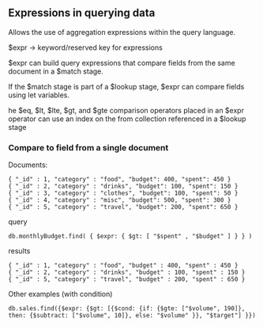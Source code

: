 ﻿## Expressions in querying data

Allows the use of aggregation expressions within the query language.

$expr -> keyword/reserved key for expressions

$expr can build query expressions that compare fields from the same document in a $match stage.

If the $match stage is part of a $lookup stage, $expr can compare fields using let variables.

he $eq, $lt, $lte, $gt, and $gte comparison operators placed in an $expr operator can use an index on the from collection referenced in a $lookup stage

### Compare to field from a single document

Documents:
```
{ "_id" : 1, "category" : "food", "budget": 400, "spent": 450 }
{ "_id" : 2, "category" : "drinks", "budget": 100, "spent": 150 }
{ "_id" : 3, "category" : "clothes", "budget": 100, "spent": 50 }
{ "_id" : 4, "category" : "misc", "budget": 500, "spent": 300 }
{ "_id" : 5, "category" : "travel", "budget": 200, "spent": 650 }
```

query
```
db.monthlyBudget.find( { $expr: { $gt: [ "$spent" , "$budget" ] } } )
```

results
```
{ "_id" : 1, "category" : "food", "budget" : 400, "spent" : 450 }
{ "_id" : 2, "category" : "drinks", "budget" : 100, "spent" : 150 }
{ "_id" : 5, "category" : "travel", "budget" : 200, "spent" : 650 }
```

Other examples (with condition)

```
db.sales.find({$expr: {$gt: [{$cond: {if: {$gte: ["$volume", 190]}, then: {$subtract: ["$volume", 10]}, else: "$volume" }}, "$target"] }})
```

